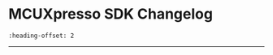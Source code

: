 # MCUXpresso SDK Changelog

```{include} /examples/_boards/mcimx93qsb/ChangeLog_board.md
:heading-offset: 2
```
---

